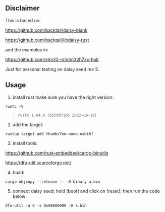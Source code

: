 ## Disclaimer

This is based on:

https://github.com/backtail/daisy-blank

https://github.com/backtail/libdaisy-rust

and the examples in:

https://github.com/stm32-rs/stm32h7xx-hal/

Just for personal testing on daisy seed rev 5.

## Usage

1. install rust
make sure you have the right version:
```
rustc -V    
```
> ```rustc 1.64.0 (a55dd71d5 2022-09-19)```

2. add the target:

```
rustup target add thumbv7em-none-eabihf
```

3. install tools:

https://github.com/rust-embedded/cargo-binutils

https://dfu-util.sourceforge.net/

4. build:
```
cargo objcopy --release -- -O binary a.bin 
```
5. connect daisy seed; hold [boot] and click on [reset]; then run the code below:
```
dfu-util -a 0 -s 0x08000000 -D a.bin
```